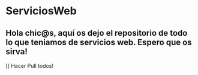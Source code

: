 # ServiciosWeb

## Hola chic@s, aquí os dejo el repositorio de todo lo que teniamos de servicios web. Espero que os sirva!

[] Hacer Pull todos!
